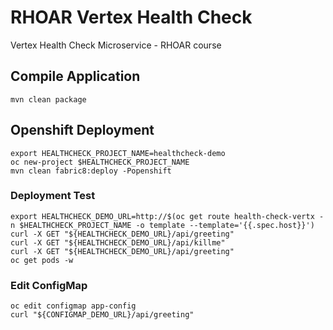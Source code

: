 # RHOAR Vertex Health Check
Vertex Health Check Microservice - RHOAR course

## Compile Application
```
mvn clean package
```

## Openshift Deployment
```
export HEALTHCHECK_PROJECT_NAME=healthcheck-demo
oc new-project $HEALTHCHECK_PROJECT_NAME
mvn clean fabric8:deploy -Popenshift
```

### Deployment Test
```
export HEALTHCHECK_DEMO_URL=http://$(oc get route health-check-vertx -n $HEALTHCHECK_PROJECT_NAME -o template --template='{{.spec.host}}')
curl -X GET "${HEALTHCHECK_DEMO_URL}/api/greeting"
curl -X GET "${HEALTHCHECK_DEMO_URL}/api/killme"
curl -X GET "${HEALTHCHECK_DEMO_URL}/api/greeting"
oc get pods -w
```

### Edit ConfigMap
```
oc edit configmap app-config
curl "${CONFIGMAP_DEMO_URL}/api/greeting"
```